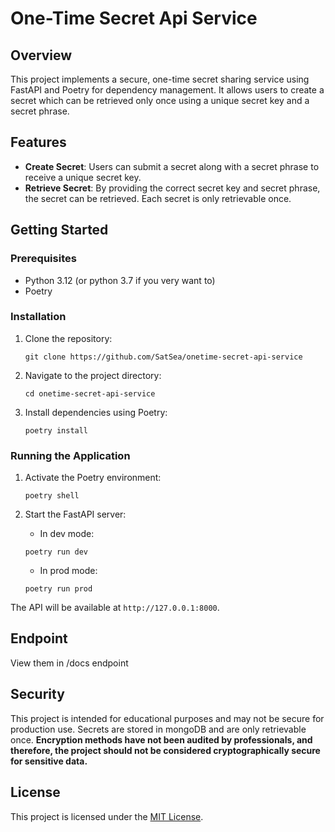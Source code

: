 # One-Time Secret Api Service

## Overview

This project implements a secure, one-time secret sharing service using FastAPI and Poetry for dependency management. It allows users to create a secret which can be retrieved only once using a unique secret key and a secret phrase.

## Features

- **Create Secret**: Users can submit a secret along with a secret phrase to receive a unique secret key.
- **Retrieve Secret**: By providing the correct secret key and secret phrase, the secret can be retrieved. Each secret is only retrievable once.

## Getting Started

### Prerequisites

- Python 3.12 (or python 3.7 if you very want to)
- Poetry

### Installation

1. Clone the repository:
   ```
   git clone https://github.com/SatSea/onetime-secret-api-service
   ```
2. Navigate to the project directory:
   ```
   cd onetime-secret-api-service
   ```
3. Install dependencies using Poetry:
   ```
   poetry install
   ```

### Running the Application

1. Activate the Poetry environment:
   ```
   poetry shell
   ```
2. Start the FastAPI server:
   
   * In dev mode:

    ```
    poetry run dev
    ```

   * In prod mode:

    ```
    poetry run prod
    ```

The API will be available at `http://127.0.0.1:8000`.

## Endpoint

View them in /docs endpoint

## Security

This project is intended for educational purposes and may not be secure for production use. Secrets are stored in mongoDB and are only retrievable once. 
**Encryption methods have not been audited by professionals, and therefore, the project should not be considered cryptographically secure for sensitive data.**

## License

This project is licensed under the [MIT License](LICENSE).